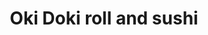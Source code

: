 ---
layout: place
title: "Oki Doki roll and sushi"
permalink: /california/brea/oki-doki-roll-and-sushi.html
stateAbbr: CA
stateName: California
cityName: Brea
seo:
  name: "Oki Doki roll and sushi"
  type: Restaurant
  links: null
description: "Oki Doki roll and sushi serves delicious sushi in Brea, California. Try fresh Japanese dishes for a great dining experience. "
place_id: ChIJ_xclbjrV3IAR-5mvBXHhQYM
photos:
  - name: >-
      places/ChIJ_xclbjrV3IAR-5mvBXHhQYM/photos/AeeoHcLapXXp76ROHaisabra_VNDkF05ymRfFpqjsSKUKBqnXS0wNt5_Fi0qJTQvs4aXV-pNi48OXxmNxa9mbMpEeYoWWL425E-h315SF4WoXfKVdv-s59Ht11K9k4R6KzXTEkZv4UuDUI0DMJaoSJ5mhu1MaMOefAFM1g6A4Zd7w2I0e1LgPeTHfnZ18yD5SXyhwfSPQo-wOijWrxriDjS46i86wURwLcZHueSxR0NaKL165W5MLebL7eMVWYXKPXYgnZcJqyJHCPMmIzOLrtR0XwVBXwsQfV9a743x86LDO-djk-1qo0EdQM9d97NjTqWcpMtEfPZEcFR7jXZ4d878MVLX7WWgR46jrTSQxnNAOSDhIlxm0hMQxXb_YqbLC55xlL0s6ja3qPK6EJ9hfZJ56DjpijtpmpNgxrNCEC4lC1bEa7c
    widthPx: 4000
    heightPx: 1868
    authorAttributions:
      - displayName: Brian Maurer MTB
        uri: https://maps.google.com/maps/contrib/112657692472757208491
        photoUri: >-
          https://lh3.googleusercontent.com/a-/ALV-UjU_GJy6bUlfEdY5JcYx_71sfTos2cDqILI5NFDxdoumUjg_C5zE=s100-p-k-no-mo
    flagContentUri: >-
      https://www.google.com/local/imagery/report/?cb_client=maps_api_places.places_api&image_key=!1e10!2sCIHM0ogKEICAgIDyvsTTtAE&hl=en-US
    googleMapsUri: >-
      https://www.google.com/maps/place//data=!3m4!1e2!3m2!1sCIHM0ogKEICAgIDyvsTTtAE!2e10!4m2!3m1!1s0x80dcd53a6e2517ff:0x8341e17105af99fb
  - name: >-
      places/ChIJ_xclbjrV3IAR-5mvBXHhQYM/photos/AeeoHcKXUHyLprBPKs_3MOemDeEshlXY-bVaE1oL7LkJ_Ny-nHfe7oBn1G0eI-q989Gkd7mgvlVE5Ya-qk-lJySSuX0AVeB_FrTqactKCR8W-s3UYF3d1BqmCWTL3jFDUp66XZghgBs2wune2I12FdaaCMSGu0LbEzTJPLFvsZx1XDTUh6vZKu0il3Esrh8Vqp0J2c-9KrtZ1uBC11YWV4cZ-1n-qITAg4PTWzmyzm839hPoPy6_bUadtfAOc0GvdqR3XDzTMuzVBNtiPA4dnfkRTTvU9wmSRkvYBXaaMPgHeytFVg
    widthPx: 2644
    heightPx: 1720
    authorAttributions:
      - displayName: Oki Doki roll and sushi
        uri: https://maps.google.com/maps/contrib/118370453982403305254
        photoUri: >-
          https://lh3.googleusercontent.com/a-/ALV-UjVR9vgesT6D6znS2c9UJ8CSmV-eb072chWhEZipMENu1ckbK9g=s100-p-k-no-mo
    flagContentUri: >-
      https://www.google.com/local/imagery/report/?cb_client=maps_api_places.places_api&image_key=!1e10!2sAF1QipNyylYnjoNIlqsFvj9oHjrEPwvxkrZUESjpvB3m&hl=en-US
    googleMapsUri: >-
      https://www.google.com/maps/place//data=!3m4!1e2!3m2!1sAF1QipNyylYnjoNIlqsFvj9oHjrEPwvxkrZUESjpvB3m!2e10!4m2!3m1!1s0x80dcd53a6e2517ff:0x8341e17105af99fb
  - name: >-
      places/ChIJ_xclbjrV3IAR-5mvBXHhQYM/photos/AeeoHcJIsg1AHoIE7yFlwD801VwCBH6o9rOr2pCgSVzO9GfMecc-wR4xfBwc6tibfafTdAyBaEz2aLWtxcmF7Nzlia8LSTk3wF5CWXqfrKlQ4apl3OeoDQlz26WwTsIUgw04cEfQphDG6N_GuPsks__v9Mr-UE7Iq6fen1AAw_iuGt5AD-D0snc53EaOmHB8FStFKGyr1bzC2BeO3GuqUwdibZi756Z4al0VRLtpNLMqLgWDrPP0l_2nV5rgcKOERNidr2Y2qPPOvu9Cbk-nSyF_NelTgBIv54jzmpu_u2TUhdZTVQ
    widthPx: 2644
    heightPx: 1720
    authorAttributions:
      - displayName: Oki Doki roll and sushi
        uri: https://maps.google.com/maps/contrib/118370453982403305254
        photoUri: >-
          https://lh3.googleusercontent.com/a-/ALV-UjVR9vgesT6D6znS2c9UJ8CSmV-eb072chWhEZipMENu1ckbK9g=s100-p-k-no-mo
    flagContentUri: >-
      https://www.google.com/local/imagery/report/?cb_client=maps_api_places.places_api&image_key=!1e10!2sAF1QipMNMOjZd9EKalKOHSyO7nwL_gM8m9Dxmfk4BQZH&hl=en-US
    googleMapsUri: >-
      https://www.google.com/maps/place//data=!3m4!1e2!3m2!1sAF1QipMNMOjZd9EKalKOHSyO7nwL_gM8m9Dxmfk4BQZH!2e10!4m2!3m1!1s0x80dcd53a6e2517ff:0x8341e17105af99fb
  - name: >-
      places/ChIJ_xclbjrV3IAR-5mvBXHhQYM/photos/AeeoHcJFNBVNZPOA-sEsnU1-Nak_GfH4U44VAaCR8B-tMD0FnmrrZx1Pyjr7aWRafoCNl_cMKqvRHaWgE6p-_OQ0MAtulbTDVDJu16IPEsraZM6g-owdqF1kes8qQtOVCdQVQcXLJe-dEPIAiVdp_Ntw7kwgdLACVSFq150Kx1cdZ-U70dwMzdVbQSxDVGTew-v7OxIJFMCZCyJ0ITwErNrRy_zb7Sk4oolfE4xTIbnsfXd4V1fDt-VWp2RW61I7WmDYOJN7VI3UBQL34P9gRi4SMkQf1gzdOKRyHlZ2bEMj0PLUiw
    widthPx: 2644
    heightPx: 1720
    authorAttributions:
      - displayName: Oki Doki roll and sushi
        uri: https://maps.google.com/maps/contrib/118370453982403305254
        photoUri: >-
          https://lh3.googleusercontent.com/a-/ALV-UjVR9vgesT6D6znS2c9UJ8CSmV-eb072chWhEZipMENu1ckbK9g=s100-p-k-no-mo
    flagContentUri: >-
      https://www.google.com/local/imagery/report/?cb_client=maps_api_places.places_api&image_key=!1e10!2sAF1QipOB5SQH081Q5PQJFvYJ7MKcsa59vlmHUimCESVj&hl=en-US
    googleMapsUri: >-
      https://www.google.com/maps/place//data=!3m4!1e2!3m2!1sAF1QipOB5SQH081Q5PQJFvYJ7MKcsa59vlmHUimCESVj!2e10!4m2!3m1!1s0x80dcd53a6e2517ff:0x8341e17105af99fb
  - name: >-
      places/ChIJ_xclbjrV3IAR-5mvBXHhQYM/photos/AeeoHcJuNNsmfRbhkoFvwYk_4G3-JRAvl2vUq8gZtkmOuuzj8HS25j8PkGgJ3tmY1txc84zkegZUOkLgysU1E2pHCKSaBaXipUdfUCunypXS-z_kZ98NAbK2Qjh5nuWKdUVhsDYLF9fNQKgM-wIdLc-2qGh6FzvGo8q_8XAz_7dlRLAD9ZCF7KK6XVAe6PF4pHDMW07GPD3gRqEPUz0j7319pQCPcBpDJBWU0YjBkweAMftIoZlMV_FYP3_IEaYnG5aICzL80xGOiVIunFGbWsmXhyiYU8b27C7jaJLv6sUxYs9otQ
    widthPx: 2644
    heightPx: 1720
    authorAttributions:
      - displayName: Oki Doki roll and sushi
        uri: https://maps.google.com/maps/contrib/118370453982403305254
        photoUri: >-
          https://lh3.googleusercontent.com/a-/ALV-UjVR9vgesT6D6znS2c9UJ8CSmV-eb072chWhEZipMENu1ckbK9g=s100-p-k-no-mo
    flagContentUri: >-
      https://www.google.com/local/imagery/report/?cb_client=maps_api_places.places_api&image_key=!1e10!2sAF1QipNKZQNY6JmevJ8oa9GNIMbS2MCGmr7YJP0zXG2r&hl=en-US
    googleMapsUri: >-
      https://www.google.com/maps/place//data=!3m4!1e2!3m2!1sAF1QipNKZQNY6JmevJ8oa9GNIMbS2MCGmr7YJP0zXG2r!2e10!4m2!3m1!1s0x80dcd53a6e2517ff:0x8341e17105af99fb
  - name: >-
      places/ChIJ_xclbjrV3IAR-5mvBXHhQYM/photos/AeeoHcJDDFcXsPrZTiFQZg78mZpCvtyz3FU2vWZ-7Ai2BdaJWVM1R57bPDJ0v0-lSrl8RtTNk4VKOSoA9K7OHIQKqC9RCGLddOfCdyvW5xMDA69JCpgBHmzSbckD2v-rYYGaVd8CDxscG-tDdNzloxkNJXNSDWaWb2kX6EF9qizpAMJhuyuT7sjikvrBtxK_cZrHuny4s5Cp7Ju8aN430MazNQJMLoihWmZve-OqNChocAqXrJhoGOwCXg_CfCAdn0ogeqMPDq-GDz5GZjCGKjGLMgF9gk1xMkGyYk_tO6YIKNs1RL-ZjyjUe0nFQB8qq-F8nH0BQHGGqO6BBcRgr_HYy81c_d4FJR_98FpGvqbUTu5CRwqonfJ00iHuHlucUol3qlkD7FN0DFdVA7HDtZ8zhKURCUCwSj4Pm36CQqZjMUyjOGYvzPsVyBqe5kVp12ex
    widthPx: 3024
    heightPx: 4032
    authorAttributions:
      - displayName: Lisa Burke
        uri: https://maps.google.com/maps/contrib/101104886103438164090
        photoUri: >-
          https://lh3.googleusercontent.com/a-/ALV-UjXlD58OINs3uqW59SIKP0YYgUr7fEZwe1RDW0sU4Nfc1ssQFT3D=s100-p-k-no-mo
    flagContentUri: >-
      https://www.google.com/local/imagery/report/?cb_client=maps_api_places.places_api&image_key=!1e10!2sCIABIhAA3ilW-yR_E2foi9oABW6F&hl=en-US
    googleMapsUri: >-
      https://www.google.com/maps/place//data=!3m4!1e2!3m2!1sCIABIhAA3ilW-yR_E2foi9oABW6F!2e10!4m2!3m1!1s0x80dcd53a6e2517ff:0x8341e17105af99fb
  - name: >-
      places/ChIJ_xclbjrV3IAR-5mvBXHhQYM/photos/AeeoHcJAatQ5telHtCC4YsfPi4vTgffjvGxDPTfvqF4qYfQWI5fxwTzTwSyqMhS-y6bEnx-N3g-72dN-1k42fftrZyN7tENlgYj1JeV-TeOD8hwHsMJAm1g4BxFhtvh6WaSEHt156ZsnWgpLii-43cownS1o5m08YCeHcvRXQB4XAyFxvKgXZ_j3V_orqEV0Sq00eNgtV9H73Me6YJsupEfqxKhFeU5jx718FDl3QCOavxMHiEFfgWcUdG4nBZsTSFFroipp7lBj7HMd2vui42Lq897_S7hMggOugHmAiwGpPW4lPDAreD3hVQks9F1dQk-jxnflpqdur-yWYf8F6ab5PFctv1FXHCkv3X5ko3sPtTBMqasSxu8bU3A60Nq5evLl7D-Ohgkr21X7EdrpobZIryYry6D9iuVID6fCKWNtwt4
    widthPx: 4032
    heightPx: 3024
    authorAttributions:
      - displayName: RivailsLogan
        uri: https://maps.google.com/maps/contrib/112093364391710203575
        photoUri: >-
          https://lh3.googleusercontent.com/a/ACg8ocKljp2KyAZA7uvl_dkjYrEV-ZcAcQiYR5nLnYfr_tiuLKKU8g=s100-p-k-no-mo
    flagContentUri: >-
      https://www.google.com/local/imagery/report/?cb_client=maps_api_places.places_api&image_key=!1e10!2sCIHM0ogKEICAgIC-7oyjWA&hl=en-US
    googleMapsUri: >-
      https://www.google.com/maps/place//data=!3m4!1e2!3m2!1sCIHM0ogKEICAgIC-7oyjWA!2e10!4m2!3m1!1s0x80dcd53a6e2517ff:0x8341e17105af99fb
  - name: >-
      places/ChIJ_xclbjrV3IAR-5mvBXHhQYM/photos/AeeoHcKvENihdOmF8Oqg96NF3EbFbjh3n58sgT69AMo1m4CwUyU0jUcEfwyhIf6x9Jrn4OXY4ggJTVVR0yJCM9wuZZLb-3fhc31nrw1iRX_fTHuaCqK4BJlwx6fCpVCd2Ji8D3ExGVFBRMKkClR511_8u1I5aylGN8ZOzv1TAlmKnX6UT5mJecxGvlYuABZfB1aKcmH9VrdsJvW8IoQgdSb5CmS8cCrPNYqxeIhTXZ1nRZYEDwSTBKqg6gw_B7o5zMF-i9asQFKbflaoIhVyapu0s1ZbzK450YpEiL8yH8muJJ0rfUgDUq2h63G6PUr2Bsx5DGZNKPZsiQ6n31Gvvl4aLFNf8bvyDYBKhL-WvAZzMzQh-5i32WhCmDcivXmcxsQWcwoOJ6X6WtwQtwxzn4AWSytD60xiMdv5XnuSxrHgs9FtZ3ow
    widthPx: 4000
    heightPx: 1868
    authorAttributions:
      - displayName: Brian Maurer MTB
        uri: https://maps.google.com/maps/contrib/112657692472757208491
        photoUri: >-
          https://lh3.googleusercontent.com/a-/ALV-UjU_GJy6bUlfEdY5JcYx_71sfTos2cDqILI5NFDxdoumUjg_C5zE=s100-p-k-no-mo
    flagContentUri: >-
      https://www.google.com/local/imagery/report/?cb_client=maps_api_places.places_api&image_key=!1e10!2sCIHM0ogKEICAgIDyvsTb5AE&hl=en-US
    googleMapsUri: >-
      https://www.google.com/maps/place//data=!3m4!1e2!3m2!1sCIHM0ogKEICAgIDyvsTb5AE!2e10!4m2!3m1!1s0x80dcd53a6e2517ff:0x8341e17105af99fb
  - name: >-
      places/ChIJ_xclbjrV3IAR-5mvBXHhQYM/photos/AeeoHcL3aS9WWNhY7Nch8aWAiCc-i_QQ5p8u-RqElHUmANy5_Fm9TFwDmpyY6IZeI8DcHfZs3Kn01dNy04K7kaoma1OHP_7AoA0nukYD55Ig2S4OFKRU8IGIHU9xxSGcP5ra6n-PQNVADiWKzk_6zYi6sVwbpuQRZ-Y1E5S9hBFBQ0pb8qcrvH0GF5lk5fg_I-oNCTWZgY1FETTFmkdf-AQnDmGbBGHJzHMODBuITsQBampcPgBPmJz6XOg0sQ14N9Mg3XDgcB68caWKTf8P9CJBOUwc9Z6LB6HAyoRhm8DemUXDuzy28fyFJ2xrJ4aFRvyAJsXrk98LS1rYZwCw3vED7ZeLD5Jk3G8lcZIl55ZJMe-kkyN7h3VUAaBf5V08F7HS8oHddhO2SMnb6-3fk10JiclLXUAWyK8QyNbWSjwyI5I_BYBj
    widthPx: 4032
    heightPx: 3024
    authorAttributions:
      - displayName: Eric Thesure
        uri: https://maps.google.com/maps/contrib/106323972448061664216
        photoUri: >-
          https://lh3.googleusercontent.com/a/ACg8ocKI9meoTPzB0xqAJYPfelAQtZCzPxFVUu_R-Ic8meQYyRd04A=s100-p-k-no-mo
    flagContentUri: >-
      https://www.google.com/local/imagery/report/?cb_client=maps_api_places.places_api&image_key=!1e10!2sCIHM0ogKEICAgIDult_y7gE&hl=en-US
    googleMapsUri: >-
      https://www.google.com/maps/place//data=!3m4!1e2!3m2!1sCIHM0ogKEICAgIDult_y7gE!2e10!4m2!3m1!1s0x80dcd53a6e2517ff:0x8341e17105af99fb
  - name: >-
      places/ChIJ_xclbjrV3IAR-5mvBXHhQYM/photos/AeeoHcK-UnmjNlbA_FIJkzH-Ys9Bu5K-mxZG-1nI1afS60lZQXsRQmSyJRIlJgb7sD6iHdkLhJCMluUybeDuH27W8Y3fGcuu_q_vnV187qrn37qg--qZztwxRKqZ2J6pSn6Cp4AyG5s78EOjEqeoTedv_AoakzLq2t4on49JcnrBgmA12VjZ1s5WkcrGKLN4LhWWPglAN-B32z4AMDVZ19y2tZveIoXFkA8ZT5YSTM-4gJqMr3HkZ1dSvIEuI3pwCAi9UW0w5j5JfMLOmYZssxiDzXW2U-WK5HoKz9NT7cW5C1rtyA
    widthPx: 2644
    heightPx: 1720
    authorAttributions:
      - displayName: Oki Doki roll and sushi
        uri: https://maps.google.com/maps/contrib/118370453982403305254
        photoUri: >-
          https://lh3.googleusercontent.com/a-/ALV-UjVR9vgesT6D6znS2c9UJ8CSmV-eb072chWhEZipMENu1ckbK9g=s100-p-k-no-mo
    flagContentUri: >-
      https://www.google.com/local/imagery/report/?cb_client=maps_api_places.places_api&image_key=!1e10!2sAF1QipPkLOHkS3uzZ74KXIYLnm-Ta-iurMrLi6TnV_aR&hl=en-US
    googleMapsUri: >-
      https://www.google.com/maps/place//data=!3m4!1e2!3m2!1sAF1QipPkLOHkS3uzZ74KXIYLnm-Ta-iurMrLi6TnV_aR!2e10!4m2!3m1!1s0x80dcd53a6e2517ff:0x8341e17105af99fb
address: '724 N Brea Blvd #B, Brea, CA 92821, USA'
street: '724 N Brea Blvd #B'
city: Brea
state: CA
zip: '92821'
country: USA
neighborhood: null
latitude: '33.930552'
longitude: '-117.893915'
accessibility_options:
  wheelchairAccessibleParking: true
  wheelchairAccessibleEntrance: true
  wheelchairAccessibleRestroom: true
  wheelchairAccessibleSeating: true
business_status: OPERATIONAL
name: Oki Doki roll and sushi
google_maps_links:
  directionsUri: >-
    https://www.google.com/maps/dir//''/data=!4m7!4m6!1m1!4e2!1m2!1m1!1s0x80dcd53a6e2517ff:0x8341e17105af99fb!3e0
  placeUri: https://maps.google.com/?cid=9458088567997700603
  writeAReviewUri: >-
    https://www.google.com/maps/place//data=!4m3!3m2!1s0x80dcd53a6e2517ff:0x8341e17105af99fb!12e1
  reviewsUri: >-
    https://www.google.com/maps/place//data=!4m4!3m3!1s0x80dcd53a6e2517ff:0x8341e17105af99fb!9m1!1b1
  photosUri: >-
    https://www.google.com/maps/place//data=!4m3!3m2!1s0x80dcd53a6e2517ff:0x8341e17105af99fb!10e5
primary_type: Japanese Restaurant
opening_hours:
  regular: null
  current: null
secondary_opening_hours:
  regular:
    weekdayDescriptions: null
    type: null
  current:
    weekdayDescriptions: null
    type: null
phone: (714) 255-1178
price_level: null
price_range: $20 &ndash; $30
rating: '4.5'
rating_count: 65
website: null
reviews: null
parking_options: null
payment_options: null
allow_dogs: null
curbside_pickup: null
delivery: null
dine_in: null
good_for_children: null
good_for_groups: null
good_for_sports: null
live_music: null
menu_for_children: null
outdoor_seating: null
reservable: null
restroom: null
serves_beer: null
serves_breakfast: null
serves_brunch: null
serves_cocktails: null
serves_coffee: null
serves_dinner: null
serves_dessert: null
serves_lunch: null
serves_vegetarian_food: null
serves_wine: null
takeout: null
summary: null

---